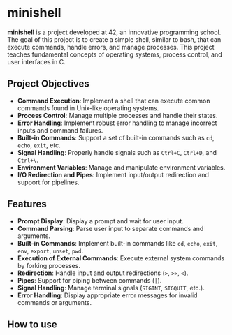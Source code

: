 # minishell

**minishell** is a project developed at 42, an innovative programming school. The goal of this project is to create a simple shell, similar to bash, that can execute commands, handle errors, and manage processes. This project teaches fundamental concepts of operating systems, process control, and user interfaces in C.

## Project Objectives

- **Command Execution**: Implement a shell that can execute common commands found in Unix-like operating systems.
- **Process Control**: Manage multiple processes and handle their states.
- **Error Handling**: Implement robust error handling to manage incorrect inputs and command failures.
- **Built-in Commands**: Support a set of built-in commands such as `cd`, `echo`, `exit`, etc.
- **Signal Handling**: Properly handle signals such as `Ctrl+C`, `Ctrl+D`, and `Ctrl+\`.
- **Environment Variables**: Manage and manipulate environment variables.
- **I/O Redirection and Pipes**: Implement input/output redirection and support for pipelines.

## Features

- **Prompt Display**: Display a prompt and wait for user input.
- **Command Parsing**: Parse user input to separate commands and arguments.
- **Built-in Commands**: Implement built-in commands like `cd`, `echo`, `exit`, `env`, `export`, `unset`, `pwd`.
- **Execution of External Commands**: Execute external system commands by forking processes.
- **Redirection**: Handle input and output redirections (`>`, `>>`, `<`).
- **Pipes**: Support for piping between commands (`|`).
- **Signal Handling**: Manage terminal signals (`SIGINT`, `SIGQUIT`, etc.).
- **Error Handling**: Display appropriate error messages for invalid commands or arguments.

## How to use
